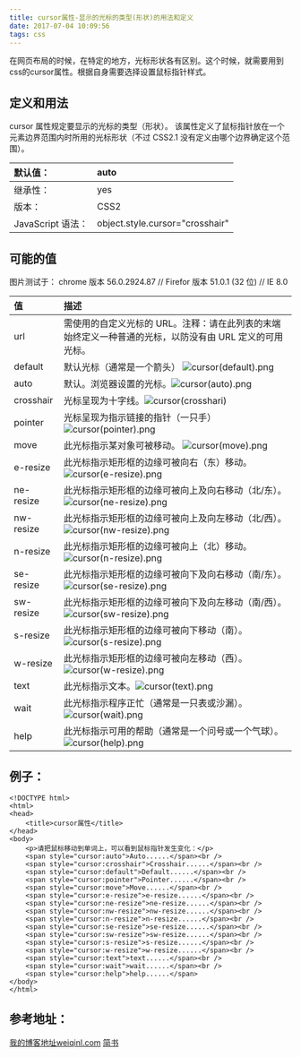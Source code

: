 ```yaml
---
title: cursor属性-显示的光标的类型(形状)的用法和定义
date: 2017-07-04 10:09:56
tags: css
---
```

在网页布局的时候，在特定的地方，光标形状各有区别。这个时候，就需要用到css的cursor属性。根据自身需要选择设置鼠标指针样式。
## 定义和用法
cursor 属性规定要显示的光标的类型（形状）。
该属性定义了鼠标指针放在一个元素边界范围内时所用的光标形状（不过 CSS2.1 没有定义由哪个边界确定这个范围）。

|默认值：|    auto|
| :-| :- |
|继承性：|    yes|
|版本： |   CSS2|
|JavaScript 语法：|    object.style.cursor="crosshair"|


## 可能的值 
<!-- more -->
图片测试于： chrome 版本 56.0.2924.87  //   Firefor  版本 51.0.1 (32 位)   //   IE 8.0

|值 |   描述|
| :---- | :------------ |
|url    |需使用的自定义光标的 URL。注释：请在此列表的末端始终定义一种普通的光标，以防没有由 URL 定义的可用光标。|
|default    |默认光标（通常是一个箭头） ![cursor(default).png](http://upload-images.jianshu.io/upload_images/1808701-ea14d1b25c4074da.png?imageMogr2/auto-orient/strip%7CimageView2/2/w/1240)|
|auto |默认。浏览器设置的光标。![cursor(auto).png](http://upload-images.jianshu.io/upload_images/1808701-4cd164e263e7bede.png?imageMogr2/auto-orient/strip%7CimageView2/2/w/1240) |
|crosshair    |光标呈现为十字线。![cursor(crosshari)](http://upload-images.jianshu.io/upload_images/1808701-6b234e0f924d107c.png?imageMogr2/auto-orient/strip%7CimageView2/2/w/1240)|
|pointer|    光标呈现为指示链接的指针（一只手）  ![cursor(pointer).png](http://upload-images.jianshu.io/upload_images/1808701-0baeef4ab31bcd4c.png?imageMogr2/auto-orient/strip%7CimageView2/2/w/1240)|
|move|    此光标指示某对象可被移动。  ![cursor(move).png](http://upload-images.jianshu.io/upload_images/1808701-a499daa5cb8ebdca.png?imageMogr2/auto-orient/strip%7CimageView2/2/w/1240)|
|e-resize|    此光标指示矩形框的边缘可被向右（东）移动。![cursor(e-resize).png](http://upload-images.jianshu.io/upload_images/1808701-5fdfe5e6e86a623b.png?imageMogr2/auto-orient/strip%7CimageView2/2/w/1240)|
|ne-resize|    此光标指示矩形框的边缘可被向上及向右移动（北/东）。  ![cursor(ne-resize).png](http://upload-images.jianshu.io/upload_images/1808701-3027469e8ef6c1f3.png?imageMogr2/auto-orient/strip%7CimageView2/2/w/1240)|
|nw-resize|    此光标指示矩形框的边缘可被向上及向左移动（北/西）。![cursor(nw-resize).png](http://upload-images.jianshu.io/upload_images/1808701-3b7ae7e67afb3004.png?imageMogr2/auto-orient/strip%7CimageView2/2/w/1240)|
|n-resize|    此光标指示矩形框的边缘可被向上（北）移动。 ![cursor(n-resize).png](http://upload-images.jianshu.io/upload_images/1808701-0fda13888417d026.png?imageMogr2/auto-orient/strip%7CimageView2/2/w/1240)|
|se-resize|    此光标指示矩形框的边缘可被向下及向右移动（南/东）。![cursor(se-resize).png](http://upload-images.jianshu.io/upload_images/1808701-0af0018fa284258a.png?imageMogr2/auto-orient/strip%7CimageView2/2/w/1240)|
|sw-resize |   此光标指示矩形框的边缘可被向下及向左移动（南/西）。![cursor(sw-resize).png](http://upload-images.jianshu.io/upload_images/1808701-9375173a1ccb6f38.png?imageMogr2/auto-orient/strip%7CimageView2/2/w/1240)|
|s-resize |   此光标指示矩形框的边缘可被向下移动（南）。 ![cursor(s-resize).png](http://upload-images.jianshu.io/upload_images/1808701-ff9d23221f2e5b9b.png?imageMogr2/auto-orient/strip%7CimageView2/2/w/1240)|
|w-resize|    此光标指示矩形框的边缘可被向左移动（西）。![cursor(w-resize).png](http://upload-images.jianshu.io/upload_images/1808701-349251248675553e.png?imageMogr2/auto-orient/strip%7CimageView2/2/w/1240)|
|text |   此光标指示文本。![cursor(text).png](http://upload-images.jianshu.io/upload_images/1808701-afc0e42e53129d1d.png?imageMogr2/auto-orient/strip%7CimageView2/2/w/1240)|
|wait |   此光标指示程序正忙（通常是一只表或沙漏）。 ![cursor(wait).png](http://upload-images.jianshu.io/upload_images/1808701-e649ede76f8f24be.png?imageMogr2/auto-orient/strip%7CimageView2/2/w/1240)|
|help |   此光标指示可用的帮助（通常是一个问号或一个气球）。 ![cursor(help).png](http://upload-images.jianshu.io/upload_images/1808701-774744be1ba4943b.png?imageMogr2/auto-orient/strip%7CimageView2/2/w/1240)|


## 例子：
```
<!DOCTYPE html>
<html>
<head>
    <title>cursor属性</title>
</head>
<body>
    <p>请把鼠标移动到单词上，可以看到鼠标指针发生变化：</p>
    <span style="cursor:auto">Auto......</span><br />
    <span style="cursor:crosshair">Crosshair......</span><br />
    <span style="cursor:default">Default......</span><br />
    <span style="cursor:pointer">Pointer......</span><br />
    <span style="cursor:move">Move......</span><br />
    <span style="cursor:e-resize">e-resize......</span><br />
    <span style="cursor:ne-resize">ne-resize......</span><br />
    <span style="cursor:nw-resize">nw-resize......</span><br />
    <span style="cursor:n-resize">n-resize......</span><br />
    <span style="cursor:se-resize">se-resize......</span><br />
    <span style="cursor:sw-resize">sw-resize......</span><br />
    <span style="cursor:s-resize">s-resize......</span><br />
    <span style="cursor:w-resize">w-resize......</span><br />
    <span style="cursor:text">text......</span><br />
    <span style="cursor:wait">wait......</span><br />
    <span style="cursor:help">help......</span>
</body>
</html>
```
## 参考地址：
[我的博客地址weiqinl.com](http://weiqinl.com)
[简书](http://www.jianshu.com/p/d53ee728d15e)